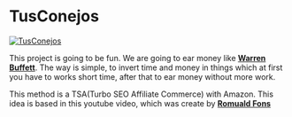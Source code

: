 # TusConejos

<a href="http://tusconejos.com/">
  <img alt="TusConejos" src="https://github.com/LumbralesSoftware/TusConejos/blob/master/resources/portal.png" />
</a>

This project is going to be fun. We are going to ear money like **[Warren Buffett](https://es.wikipedia.org/wiki/Warren_Buffett)**. The way is simple, to invert time and money in things which at first you have to works short time, after that to ear money without more work.

This method is a TSA(Turbo SEO Affiliate Commerce) with Amazon. This idea is based in this youtube video, which was create by **[Romuald Fons](https://romualdfons.com/crear-tienda-online-de-afiliados/)**
